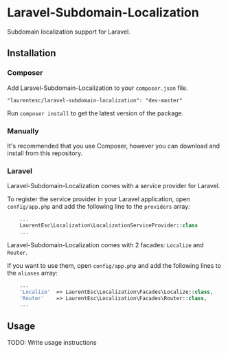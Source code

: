 # Laravel-Subdomain-Localization

Subdomain localization support for Laravel.

## Installation

### Composer

Add Laravel-Subdomain-Localization to your `composer.json` file.

    "laurentesc/laravel-subdomain-localization": "dev-master"

Run `composer install` to get the latest version of the package.

### Manually

It's recommended that you use Composer, however you can download and install from this repository.

### Laravel

Laravel-Subdomain-Localization comes with a service provider for Laravel.

To register the service provider in your Laravel application, open `config/app.php` and add the following line to the `providers` array:

```php
	...
	LaurentEsc\Localization\LocalizationServiceProvider::class
	...
```

Laravel-Subdomain-Localization comes with 2 facades: `Localize` and `Router`.

If you want to use them, open `config/app.php` and add the following lines to the `aliases` array:

```php
	...
    'Localize'  => LaurentEsc\Localization\Facades\Localize::class,
    'Router'    => LaurentEsc\Localization\Facades\Router::class,
	...
```

## Usage

TODO: Write usage instructions
